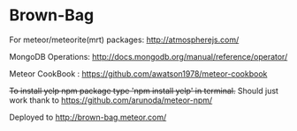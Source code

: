 Brown-Bag
=========

For meteor/meteorite(mrt) packages: http://atmospherejs.com/

MongoDB Operations: http://docs.mongodb.org/manual/reference/operator/

Meteor CookBook : https://github.com/awatson1978/meteor-cookbook

~~To install yelp npm package type 'npm install yelp' in terminal.~~ Should just work thank to https://github.com/arunoda/meteor-npm/

Deployed to http://brown-bag.meteor.com/

